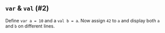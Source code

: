 ## `var` & `val` (#2)

Define `var a = 10` and a `val b = a`. Now assign `42` to `a` and
display both `a` and `b` on different lines.
